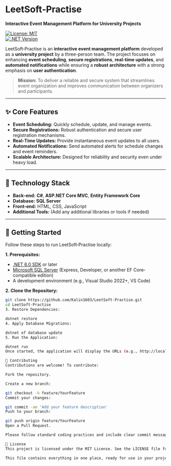# LeetSoft‑Practise

**Interactive Event Management Platform for University Projects**

[![License: MIT](https://img.shields.io/badge/License-MIT-yellow.svg)](https://opensource.org/licenses/MIT)  
[![.NET Version](https://img.shields.io/badge/.NET-6.0-blueviolet.svg)](https://dotnet.microsoft.com/download/dotnet/6.0)

LeetSoft‑Practise is an **interactive event management platform** developed as a **university project** by a three-person team. The project focuses on enhancing **event scheduling**, **secure registrations**, **real‑time updates**, and **automated notifications** while ensuring a **robust architecture** with a strong emphasis on **user authentication**.

> **Mission:** To deliver a reliable and secure system that streamlines event organization and improves communication between organizers and participants.

---

## ✨ Core Features

- **Event Scheduling:** Quickly schedule, update, and manage events.
- **Secure Registrations:** Robust authentication and secure user registration mechanisms.
- **Real‑Time Updates:** Provide instantaneous event updates to all users.
- **Automated Notifications:** Send automated alerts for schedule changes and event reminders.
- **Scalable Architecture:** Designed for reliability and security even under heavy load.

---

## 🚀 Technology Stack

- **Back‑end:** **C#**, **ASP.NET Core MVC**, **Entity Framework Core**
- **Database:** **SQL Server**
- **Front‑end:** HTML, CSS, JavaScript
- **Additional Tools:** (Add any additional libraries or tools if needed)

---

## 🚀 Getting Started

Follow these steps to run LeetSoft‑Practise locally:

**1. Prerequisites:**

- [.NET 6.0 SDK](https://dotnet.microsoft.com/download/dotnet/6.0) or later  
- [Microsoft SQL Server](https://www.microsoft.com/en-us/sql-server/sql-server-downloads) (Express, Developer, or another EF Core-compatible edition)  
- A development environment (e.g., Visual Studio 2022+, VS Code)

**2. Clone the Repository:**

```bash
git clone https://github.com/Kalin1603/LeetSoft-Practise.git
cd LeetSoft-Practise
3. Restore Dependencies:

dotnet restore
4. Apply Database Migrations:

dotnet ef database update
5. Run the Application:

dotnet run
Once started, the application will display the URLs (e.g., http://localhost:5000). Open your browser and navigate to the URL to explore the platform.

🤝 Contributing
Contributions are welcome! To contribute:

Fork the repository.

Create a new branch:

git checkout -b feature/YourFeature
Commit your changes:

git commit -am 'Add your feature description'
Push to your branch:

git push origin feature/YourFeature
Open a Pull Request.

Please follow standard coding practices and include clear commit messages.

📄 License
This project is licensed under the MIT License. See the LICENSE file for more details.

This file contains everything in one place, ready for use in your project.
